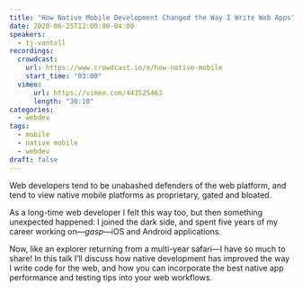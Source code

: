 ```yaml
---
title: "How Native Mobile Development Changed the Way I Write Web Apps"
date: 2020-06-25T12:00:00-04:00
speakers:
  - tj-vantoll
recordings:
  crowdcast:
    url: https://www.crowdcast.io/e/how-native-mobile
    start_time: "03:00"
  vimeo:
      url: https://vimeo.com/443525463
      length: "38:10"
categories:
  - webdev
tags:
  - mobile
  - native mobile
  - webdev
draft: false
---
```


Web developers tend to be unabashed defenders of the web platform, and tend to view native mobile platforms as proprietary, gated and bloated.

As a long-time web developer I felt this way too, but then something unexpected happened: I joined the dark side, and spent five years of my career working on—*gasp*—iOS and Android applications.

Now, like an explorer returning from a multi-year safari—I have so much to share! In this talk I’ll discuss how native development has improved the way I write code for the web, and how you can incorporate the best native app performance and testing tips into your web workflows.
